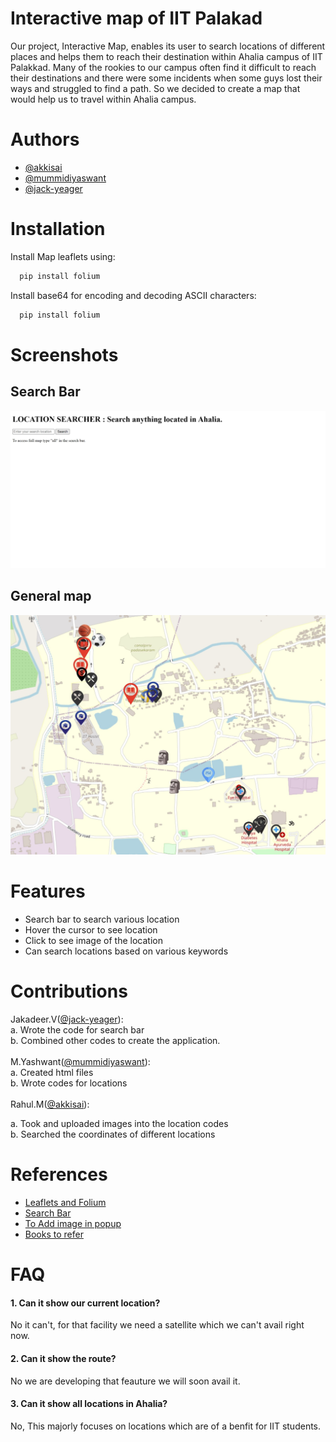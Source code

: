 
# Interactive map of IIT Palakad

Our project, Interactive Map, enables its user to search locations of different places and helps them to reach their destination within Ahalia campus of IIT Palakkad. Many of the rookies to our campus often find it difficult to reach their destinations and there were some incidents when some guys lost their ways and struggled to find a path. So we decided to create a map that would help us to travel within Ahalia campus.



# Authors

- [@akkisai](https://github.com/akkisai)
- [@mummidiyaswant](https://github.com/mummidiyaswant)
- [@jack-yeager](https://github.com/jack-yeager)


# Installation

Install Map leaflets using:

```bash
  pip install folium 

```
Install base64 for encoding and decoding ASCII characters:
```bash
  pip install folium 

```



# Screenshots
## Search Bar
![Search bar](https://github.com/jack-yeager/interactive-map-iitpkd-w10/blob/main/search_bar.jpg?raw=true)
## General map
![All locations in map](https://github.com/jack-yeager/interactive-map-iitpkd-w10/blob/main/basic%20map.jpg?raw=true)

# Features

- Search bar to search various location
- Hover the cursor to see location
- Click to see image of the location
- Can search locations based on various keywords


# Contributions
Jakadeer.V([@jack-yeager](https://github.com/jack-yeager)):\
a. Wrote the code for search bar \
b.  Combined other codes to create the application. \
\
M.Yashwant([@mummidiyaswant](https://github.com/mummidiyaswant)):\
a. Created html files  \
b. Wrote codes for locations\
\
Rahul.M([@akkisai](https://github.com/akkisai)):


a. Took and uploaded images into the location codes\
b. Searched the coordinates of different locations
# References

 - [Leaflets and Folium](https://youtu.be/1-6ndLqsy6M)
 - [Search Bar](https://youtu.be/VkTrrqnWjsg)
 - [To Add image in popup](https://youtu.be/clP6W7W79MM)
 - [Books to refer](https://books.google.com/books?id=vEsEswEACAAJ&dq=geoprocessing+using+python&hl=en&newbks=1&newbks_redir=1&sa=X&ved=2ahUKEwiCp8_Fhqn_AhVp-TgGHWgmCcgQ6AF6BAgFEAI)


# FAQ

#### 1. Can it show our current location?
No it can't, for that facility we need a satellite which we can't avail right now.

#### 2. Can it show the route?
No we are developing that feauture we will soon avail it.
#### 3. Can it show all locations in Ahalia?
No, This majorly focuses on locations which are of a benfit for IIT students.


